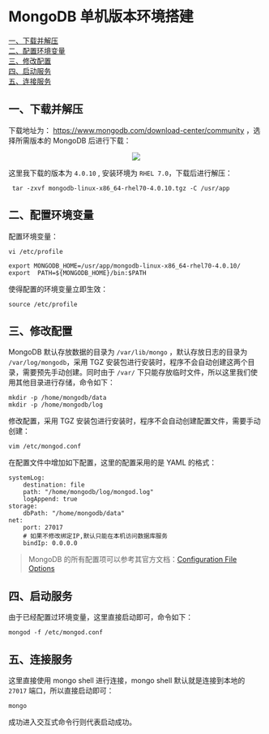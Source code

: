 # MongoDB 单机版本环境搭建
<nav>
<a href="#一下载并解压">一、下载并解压</a><br/>
<a href="#二配置环境变量">二、配置环境变量</a><br/>
<a href="#三修改配置">三、修改配置</a><br/>
<a href="#四启动服务">四、启动服务</a><br/>
<a href="#五连接服务">五、连接服务</a><br/>
</nav>

## 一、下载并解压

下载地址为： https://www.mongodb.com/download-center/community ，选择所需版本的 MongoDB 后进行下载：

<div align="center"> <img src="https://github.com/heibaiying/Full-Stack-Notes/blob/master/pictures/mongodb-version-select.png"/> </div>

这里我下载的版本为 `4.0.10`  , 安装环境为 `RHEL 7.0`，下载后进行解压：

```shell
 tar -zxvf mongodb-linux-x86_64-rhel70-4.0.10.tgz -C /usr/app
```

## 二、配置环境变量

配置环境变量：

```shell
vi /etc/profile
```



```shell
export MONGODB_HOME=/usr/app/mongodb-linux-x86_64-rhel70-4.0.10/
export  PATH=${MONGODB_HOME}/bin:$PATH
```

使得配置的环境变量立即生效：

```shell
source /etc/profile
```

## 三、修改配置

MongoDB 默认存放数据的目录为 `/var/lib/mongo` ，默认存放日志的目录为 `/var/log/mongodb`，采用 TGZ 安装包进行安装时，程序不会自动创建这两个目录，需要预先手动创建。同时由于 `/var/` 下只能存放临时文件，所以这里我们使用其他目录进行存储，命令如下：

```shell
mkdir -p /home/mongodb/data
mkdir -p /home/mongodb/log
```

修改配置，采用 TGZ 安装包进行安装时，程序不会自动创建配置文件，需要手动创建：

```
vim /etc/mongod.conf
```

在配置文件中增加如下配置，这里的配置采用的是 YAML 的格式：

```shell
systemLog:
    destination: file
    path: "/home/mongodb/log/mongod.log"
    logAppend: true
storage:
    dbPath: "/home/mongodb/data"
net:
    port: 27017
    # 如果不修改绑定IP,默认只能在本机访问数据库服务
    bindIp: 0.0.0.0
```

> MongoDB 的所有配置项可以参考其官方文档：[Configuration File Options](https://docs.mongodb.com/manual/reference/configuration-options/)

## 四、启动服务

由于已经配置过环境变量，这里直接启动即可，命令如下：

```shell
mongod -f /etc/mongod.conf
```

## 五、连接服务

这里直接使用 mongo shell 进行连接，mongo shell 默认就是连接到本地的 `27017` 端口，所以直接启动即可：

```shell
mongo
```

成功进入交互式命令行则代表启动成功。